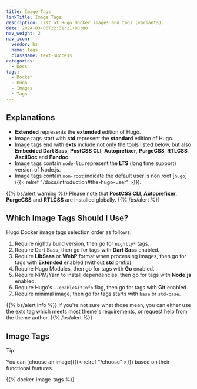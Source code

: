 ```yaml
---
title: Image Tags
linkTitle: Image Tags
description: List of Hugo Docker images and tags (variants).
date: 2024-03-06T22:31:21+08:00
nav_weight: 2
nav_icon:
  vendor: bs
  name: tags
  className: text-success
categories:
  - Docs
tags:
  - Docker
  - Hugo
  - Images
  - Tags
---
```


## Explanations

- **Extended** represents the **extended** edition of Hugo.
- Image tags start with **std** represent the **standard** edition of Hugo.
- Image tags end with **exts** include not only the tools listed below, but also **Embedded Dart Sass**, **PostCSS CLI**, **Autoprefixer**, **PurgeCSS**, **RTLCSS**, **AsciiDoc** and **Pandoc**.
- Image tags contain `node-lts` represent the **LTS** (long time support) version of Node.js.
- Image tags contain `non-root` indicate the default user is non root [`hugo`]({{< relref "/docs/introduction#the-hugo-user" >}}).

{{% bs/alert warning %}}
Please note that **PostCSS CLI**, **Autoprefixer**, **PurgeCSS** and **RTLCSS** are installed globally.
{{% /bs/alert %}}

## Which Image Tags Should I Use?

Hugo Docker image tags selection order as follows.
 
1. Require nightly build version, then go for `nightly*` tags.
1. Require Dart Sass, then go for tags with **Dart Sass** enabled.
1. Require **LibSass** or **WebP** format when processing images, then go for tags with **Extended** enabled (without **std** prefix).
1. Require Hugo Modules, then go for tags with **Go** enabled.
1. Require NPM/Yarn to install dependencies, then go for tags with **Node.js** enabled.
1. Require Hugo's `--enableGitInfo` flag, then go for tags with **Git** enabled.
1. Require minimal image, then go for tags starts with `base` or `std-base`.

{{% bs/alert info %}}
If you're not sure what those mean, you can either use the [exts](#exts) tag which meets most theme's requirements, or request help from the theme author.
{{% /bs/alert %}}

## Image Tags

> [!TIP]
> You can [choose an image]({{< relref "/choose" >}}) based on their functional features.

{{% docker-image-tags %}}
